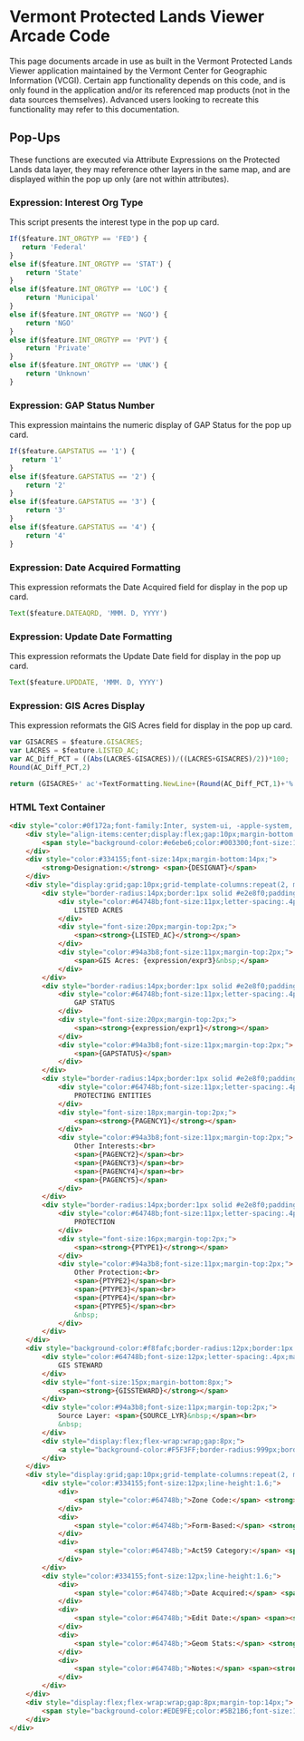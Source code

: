 # Vermont Protected Lands Viewer Arcade Code

This page documents arcade in use as built in the Vermont Protected Lands Viewer application maintained by the Vermont Center for Geographic Information (VCGI). Certain app functionality depends on this code, and is only found in the application and/or its referenced map products (not in the data sources themselves). Advanced users looking to recreate this functionality may refer to this documentation.

## Pop-Ups

These functions are executed via Attribute Expressions on the Protected Lands data layer, they may reference other layers in the same map, and are displayed within the pop up only (are not within attributes).

### Expression: Interest Org Type

This script presents the interest type in the pop up card.

```javascript
If($feature.INT_ORGTYP == 'FED') { 
   return 'Federal'
} 
else if($feature.INT_ORGTYP == 'STAT') {
    return 'State'
} 
else if($feature.INT_ORGTYP == 'LOC') {
    return 'Municipal'
} 
else if($feature.INT_ORGTYP == 'NGO') {
    return 'NGO'
}
else if($feature.INT_ORGTYP == 'PVT') {
    return 'Private'
}
else if($feature.INT_ORGTYP == 'UNK') {
    return 'Unknown'
}
```

### Expression: GAP Status Number

This expression maintains the numeric display of GAP Status for the pop up card.

```javascript
If($feature.GAPSTATUS == '1') { 
   return '1'
} 
else if($feature.GAPSTATUS == '2') {
    return '2'
} 
else if($feature.GAPSTATUS == '3') {
    return '3'
} 
else if($feature.GAPSTATUS == '4') {
    return '4'
}
```

### Expression: Date Acquired Formatting

This expression reformats the Date Acquired field for display in the pop up card.

```javascript
Text($feature.DATEAQRD, 'MMM. D, YYYY')
```

### Expression: Update Date Formatting

This expression reformats the Update Date field for display in the pop up card.

```javascript
Text($feature.UPDDATE, 'MMM. D, YYYY')
```

### Expression: GIS Acres Display

This expression reformats the GIS Acres field for display in the pop up card.

```javascript
var GISACRES = $feature.GISACRES;
var LACRES = $feature.LISTED_AC;
var AC_Diff_PCT = ((Abs(LACRES-GISACRES))/((LACRES+GISACRES)/2))*100;
Round(AC_Diff_PCT,2)

return (GISACRES+' ac'+TextFormatting.NewLine+(Round(AC_Diff_PCT,1)+'% Difference'));
```

### HTML Text Container

```html
<div style="color:#0f172a;font-family:Inter, system-ui, -apple-system, Segoe UI, Roboto, Arial, sans-serif;">
    <div style="align-items:center;display:flex;gap:10px;margin-bottom:10px;">
        <span style="background-color:#e6ebe6;color:#003300;font-size:12px;"><span style="border-radius:999px;letter-spacing:.4px;padding:6px 10px;text-transform:uppercase;"><strong>{expression/expr0} </strong></span></span><span style="font-size:18px;"><span style="line-height:1.2;"><strong>{NAME}</strong></span></span>
    </div>
    <div style="color:#334155;font-size:14px;margin-bottom:14px;">
        <strong>Designation:</strong> <span>{DESIGNAT}</span>
    </div>
    <div style="display:grid;gap:10px;grid-template-columns:repeat(2, minmax(0,1fr));margin-bottom:12px;">
        <div style="border-radius:14px;border:1px solid #e2e8f0;padding:12px;">
            <div style="color:#64748b;font-size:11px;letter-spacing:.4px;text-transform:uppercase;">
                LISTED ACRES
            </div>
            <div style="font-size:20px;margin-top:2px;">
                <span><strong>{LISTED_AC}</strong></span>
            </div>
            <div style="color:#94a3b8;font-size:11px;margin-top:2px;">
                <span>GIS Acres: {expression/expr3}&nbsp;</span>
            </div>
        </div>
        <div style="border-radius:14px;border:1px solid #e2e8f0;padding:12px;">
            <div style="color:#64748b;font-size:11px;letter-spacing:.4px;text-transform:uppercase;">
                GAP STATUS
            </div>
            <div style="font-size:20px;margin-top:2px;">
                <span><strong>{expression/expr1}</strong></span>
            </div>
            <div style="color:#94a3b8;font-size:11px;margin-top:2px;">
                <span>{GAPSTATUS}</span>
            </div>
        </div>
        <div style="border-radius:14px;border:1px solid #e2e8f0;padding:12px;">
            <div style="color:#64748b;font-size:11px;letter-spacing:.4px;text-transform:uppercase;">
                PROTECTING ENTITIES
            </div>
            <div style="font-size:18px;margin-top:2px;">
                <span><strong>{PAGENCY1}</strong></span>
            </div>
            <div style="color:#94a3b8;font-size:11px;margin-top:2px;">
                Other Interests:<br>
                <span>{PAGENCY2}</span><br>
                <span>{PAGENCY3}</span><br>
                <span>{PAGENCY4}</span><br>
                <span>{PAGENCY5}</span>
            </div>
        </div>
        <div style="border-radius:14px;border:1px solid #e2e8f0;padding:12px;">
            <div style="color:#64748b;font-size:11px;letter-spacing:.4px;text-transform:uppercase;">
                PROTECTION
            </div>
            <div style="font-size:16px;margin-top:2px;">
                <span><strong>{PTYPE1}</strong></span>
            </div>
            <div style="color:#94a3b8;font-size:11px;margin-top:2px;">
                Other Protection:<br>
                <span>{PTYPE2}</span><br>
                <span>{PTYPE3}</span><br>
                <span>{PTYPE4}</span><br>
                <span>{PTYPE5}</span><br>
                &nbsp;
            </div>
        </div>
    </div>
    <div style="background-color:#f8fafc;border-radius:12px;border:1px dashed #cbd5e1;margin-bottom:12px;padding:12px;">
        <div style="color:#64748b;font-size:12px;letter-spacing:.4px;margin-bottom:6px;text-transform:uppercase;">
            GIS STEWARD
        </div>
        <div style="font-size:15px;margin-bottom:8px;">
            <span><strong>{GISSTEWARD}</strong></span>
        </div>
        <div style="color:#94a3b8;font-size:11px;margin-top:2px;">
            Source Layer: <span>{SOURCE_LYR}&nbsp;</span><br>
            &nbsp;
        </div>
        <div style="display:flex;flex-wrap:wrap;gap:8px;">
            <a style="background-color:#F5F3FF;border-radius:999px;border:1px solid #e2e8f0;color:#5B21B6;font-size:12px;padding:8px 12px;text-decoration:none;" href="" target="_blank"><strong>🗺️ Open in Google Maps&nbsp;</strong></a>
        </div>
    </div>
    <div style="display:grid;gap:10px;grid-template-columns:repeat(2, minmax(0,1fr));">
        <div style="color:#334155;font-size:12px;line-height:1.6;">
            <div>
                <span style="color:#64748b;">Zone Code:</span> <strong>{PROP_ZONE}</strong>
            </div>
            <div>
                <span style="color:#64748b;">Form-Based:</span> <strong>{FORM_BASED}</strong>
            </div>
            <div>
                <span style="color:#64748b;">Act59 Category:</span> <span><strong>{ACT59CAT}</strong></span><strong>&nbsp;</strong>
            </div>
        </div>
        <div style="color:#334155;font-size:12px;line-height:1.6;">
            <div>
                <span style="color:#64748b;">Date Acquired:</span> <span><strong>{expression/expr2}</strong></span>
            </div>
            <div>
                <span style="color:#64748b;">Edit Date:</span> <span><strong>{UPDDATE}</strong></span><strong>&nbsp;</strong>
            </div>
            <div>
                <span style="color:#64748b;">Geom Stats:</span> <strong>{expression/expr11}</strong>
            </div>
            <div>
                <span style="color:#64748b;">Notes:</span> <span><strong>{PNOTES}</strong></span>
            </div>
        </div>
    </div>
    <div style="display:flex;flex-wrap:wrap;gap:8px;margin-top:14px;">
        <span style="background-color:#EDE9FE;color:#5B21B6;font-size:11px;"><span style="border-radius:999px;padding:6px 10px;">{OWNERKIND} </span></span><span style="background-color:#FEF3C7;color:#854d0e;font-size:11px;"><span style="border-radius:999px;padding:6px 10px;">{expression/expr12}&nbsp;</span></span>
    </div>
</div>
```
